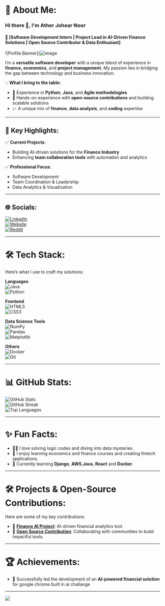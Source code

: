 # 💫 About Me:
### Hi there 👋, I'm **Ather Johear Noor**  
#### 🚀 [Software Development Intern | Project Lead in AI-Driven Finance Solutions | Open Source Contributor & Data Enthusiast]  

![Profile Banner](![image](https://github.com/user-attachments/assets/7ee54c82-6415-415a-8535-02cacbb4534f)

I’m a **versatile software developer** with a unique blend of experience in **finance, economics**, and **project management**. My passion lies in bridging the gap between technology and business innovation.

💡 **What I bring to the table:**  
- 🧠 Experience in **Python**, **Java**, and **Agile methodologies**  
- 🔧 Hands-on experience with **open-source contributions** and building scalable solutions  
- 📈 A unique mix of **finance**, **data analysis**, and **coding** expertise  

---

## 🌟 Key Highlights:
✅ **Current Projects**:  
- Building AI-driven solutions for the **Finance Industry**  
- Enhancing **team collaboration tools** with automation and analytics  

  

✅ **Professional Focus**:  
- Software Development  
- Team Coordination & Leadership  
- Data Analytics & Visualization  

---

## 🌐 Socials:
[![LinkedIn](https://img.shields.io/badge/LinkedIn-%230077B5.svg?logo=linkedin&logoColor=white)](https://www.linkedin.com/in/ather-johear-noor-621541278/)  
[![Website](https://img.shields.io/badge/Website-%23F7DF1E.svg?logo=icloud&logoColor=black)](https://atherjohearn.wixsite.com/my-website)  
[![Reddit](https://img.shields.io/badge/Reddit-%23FF4500.svg?logo=reddit&logoColor=white)](https://www.reddit.com/user/Icy_Show5139/)  

---

# 🛠️ Tech Stack:
Here’s what I use to craft my solutions:  

**Languages**  
![Java](https://img.shields.io/badge/java-%23ED8B00.svg?style=for-the-badge&logo=openjdk&logoColor=white)  
![Python](https://img.shields.io/badge/python-%233776AB.svg?style=for-the-badge&logo=python&logoColor=%23FFD43B)  

**Frontend**  
![HTML5](https://img.shields.io/badge/html5-%23E34F26.svg?style=for-the-badge&logo=html5&logoColor=white)  
![CSS3](https://img.shields.io/badge/css3-%231572B6.svg?style=for-the-badge&logo=css3&logoColor=white)  

**Data Science Tools**  
![NumPy](https://img.shields.io/badge/numpy-%23013243.svg?style=for-the-badge&logo=numpy&logoColor=white)  
![Pandas](https://img.shields.io/badge/Pandas-%23150458.svg?style=for-the-badge&logo=pandas&logoColor=white)  
![Matplotlib](https://img.shields.io/badge/Matplotlib-%233776AB.svg?style=for-the-badge&logo=python&logoColor=white)  

**Others**  
![Docker](https://img.shields.io/badge/Docker-%230db7ed.svg?style=for-the-badge&logo=docker&logoColor=white)  
![Git](https://img.shields.io/badge/git-%23F05033.svg?style=for-the-badge&logo=git&logoColor=white)  

---

# 📊 GitHub Stats:
![GitHub Stats](https://github-readme-stats.vercel.app/api?username=atherjnoor&theme=radical&show_icons=true&hide_border=false)  
![GitHub Streak](https://github-readme-streak-stats.herokuapp.com/?user=atherjnoor&theme=radical&hide_border=false)  
![Top Languages](https://github-readme-stats.vercel.app/api/top-langs/?username=atherjnoor&theme=radical&hide_border=false&layout=compact)  

---

# ✨ Fun Facts:
- 🕵️‍♂️ I love solving logic codes and diving into data mysteries.  
- 🎨 I enjoy learning economics and finance courses and creating fintech applications.  
- 🌱 Currently learning **Django**, **AWS**,**Java**, **React** and **Docker**.  

---

# 🛠️ Projects & Open-Source Contributions:
Here are some of my key contributions:  
- 🔗 **[Finance AI Project](https://www.linkedin.com/feed/update/urn:li:activity:7264836033647636480/)**: AI-driven financial analytics tool.  
- 🔗 **[Open Source Contribution](https://github.com/metakgp/iqps-go)**: Collaborating with communities to build impactful tools.  

---

# 🏆 Achievements: 
- 🌟 Successfully led the development of an **AI-powered financial solution** for google chrome built in ai challange   

---

[![](https://visitcount.itsvg.in/api?id=atherjnoor&label=Profile%20Views&color=0&icon=5)](https://visitcount.itsvg.in)
